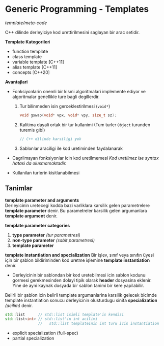 # Generic Programming - Templates
*template/meta-code*

C++ dilinde derleyiciye kod urettirilmesini saglayan bir arac setidir.

**Template Kategorileri**

* function template
* class template
* variable template [C++11]
* alias template [C++11]
* concepts [C++20]

**Avantajlari**

* Fonksiyonlarin onemli bir kismi algoritmalari implemente ediyor ve algoritmalar genellikle ture bagli degillerdir.
  1. Tur bilinmeden isin gerceklestirilmesi (`void*`)
     ```C++
     void gswap(void* vpx, void* vpy, size_t sz);
     ```
  2. Kalitima dayali ortak bir tur kullanimi (Tum turler `Object` turunden turemis gibi)
     ```C++
     // C++ dilinde karsiligi yok
     ```
  3. Sablonlar araciligi ile kod uretiminden faydalanarak

* Cagrilmayan fonksiyonlar icin kod uretilmemesi
  *Kod uretilmez ise syntax hatasi da olusmamaktadir.*
* Kullanilan turlerin kisitlanabilmesi

<!--  -->

## Tanimlar

**template parameter and arguments**  
Derleyicinin uretecegi kodda bazi varliklara karsilik gelen parametrelere **template parameter** denir. Bu parametreler karsilik gelen argumanlara **template argument** denir.

**template parameter categories**  
1. **type parameter** *(tur parametresi)*
2. **non-type parameter**  *(sabit parametresi)*
3. **template parameter**

**template instantiation and specialization**
Bir işlev, sınıf veya sınıfın üyesi için bir şablon bildiriminden kod uretme işlemine **template instantiation** denir.

* Derleyicinin bir sablondan bir kod uretebilmesi icin sablon kodunu gormesi gerekmesinden dolayi tipik olarak **header** dosyasina eklenir. Yine de ayni kaynak dosyada bir sablon tanimi bir kere yapilabilir.

Belirli bir şablon icin belirli template argumanlarina karsilik gelecek bicimde  template instantiation sonucu derleyicinin olusturdugu sinifa **specialization** *(acilim)* denir. 
  ```C++
  std::list      // std::list isimli template'in kendisi
  std::list<int> // std::list'in int acilimi
                 //   std::list templateinin int turu icin instantiation edilmesi sonucu olusturulmus bir sinif
  ```
  * explicit specialization (full-spec)
  * partial specialization




<!-- 
-----
```C++
template <typename T>
void func(T x)
{
  std::cout << "func<" << typeid(T).name() << ">("<< x << ")\n";
}

template <typename T>
void func(T x, T y)
{
  std::cout << "func<" << typeid(T).name() << ">("<< x <<", " << y << ")\n";
}

func(12);
```
-----
 -->
